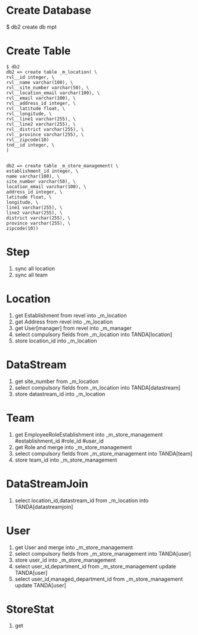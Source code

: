 # Create Database
$ db2 create db mpt

# Create Table
```
$ db2 
db2 => create table _m_location( \
rvl__id integer, \ 
rvl__name varchar(100), \
rvl__site_number varchar(50), \
rvl__location_email varchar(100), \
rvl__email varchar(100), \
rvl__address_id integer, \
rvl__latitude float, \
rvl__longitude, \
rvl__line1 varchar(255), \
rvl__line2 varchar(255), \
rvl__district varchar(255), \
rvl__province varchar(255), \
rvl__zipcode(10)
tnd__id integer, \
)


db2 => create table _m_store_management( \
establishment_id integer, \ 
name varchar(100), \
site_number varchar(50), \
location_email varchar(100), \
address_id integer, \
latitude float, \
longitude, \
line1 varchar(255), \
line2 varchar(255), \
district varchar(255), \
province varchar(255), \
zipcode(10))
```

# Step
1. sync all location 
2. sync all team

# Location
1. get Establishment from revel into _m_location
2. get Address from revel into _m_location
3. get User[manager] from revel into _m_manager
4. select compulsory fields from _m_location into TANDA[location]
5. store location_id into _m_location

# DataStream
1. get site_number from _m_location
2. select compulsory fields from _m_location into TANDA[datastream]
3. store datastream_id into _m_location

# Team
1. get EmployeeRoleEstablishment into _m_store_management #establishment_id #role_id #user_id
2. get Role and merge into _m_store_management
3. select compulsory fields from _m_store_management into TANDA[team]
4. store team_id into _m_store_management

# DataStreamJoin
1. select location_id,datastream_id from _m_location into TANDA[datastreamjoin]


# User
1. get User and merge into _m_store_management 
2. select compulsory fields from _m_store_management into TANDA[user]
3. store user_id into _m_store_management
4. select user_id,department_id from _m_store_management update TANDA[user]
5. select user_id,managed_department_id from _m_store_management update TANDA[user]


# StoreStat
1. get 